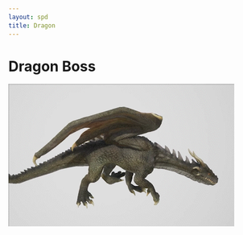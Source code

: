 ```yaml
---
layout: spd
title: Dragon
---
```


# Dragon Boss


<img src="/assets/images/spd/enemy-dragon.gif" width="449" height="283">
